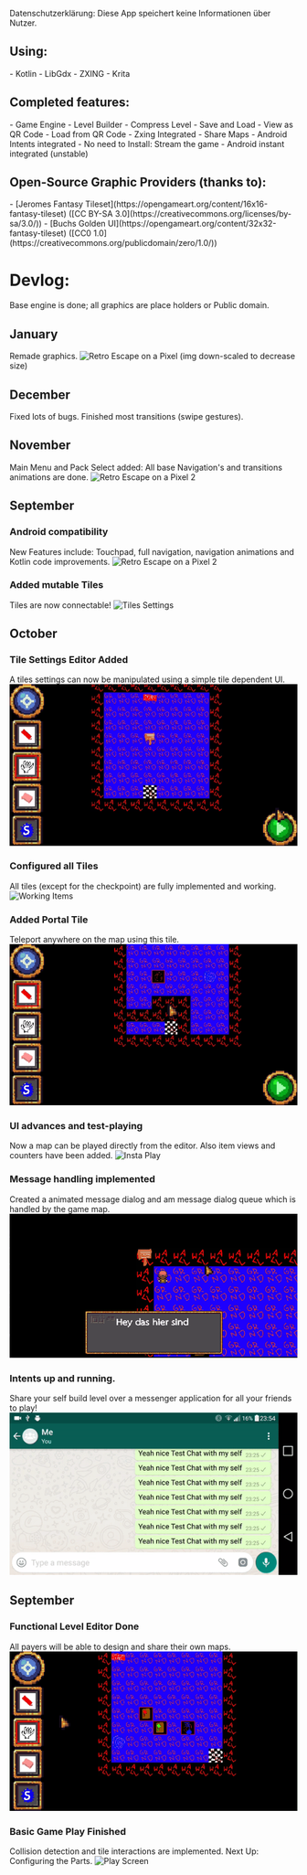 Datenschutzerklärung: Diese App speichert keine Informationen über Nutzer.

<h2> Using: </h2>
- Kotlin
- LibGdx
- ZXING
- Krita

<h2> Completed features: </h2>
- Game Engine
- Level Builder
    - Compress Level
    - Save and Load
    - View as QR Code
- Load from QR Code
    - Zxing Integrated
- Share Maps
    - Android Intents integrated
- No need to Install: Stream the game
    - Android instant integrated (unstable)

<h2> Open-Source Graphic Providers (thanks to):</h2>
- [Jeromes Fantasy Tileset](https://opengameart.org/content/16x16-fantasy-tileset) ([CC BY-SA 3.0](https://creativecommons.org/licenses/by-sa/3.0/))
- [Buchs Golden UI](https://opengameart.org/content/32x32-fantasy-tileset) ([CC0 1.0](https://creativecommons.org/publicdomain/zero/1.0/))


<h1> Devlog: </h1>
Base engine is done; all graphics are place holders or Public domain.

<h2> January </h2>
Remade graphics.
<img src="BlogImages/img15.gif" alt="Retro Escape on a Pixel">
(img down-scaled to decrease size)

<h2> December </h2>
Fixed lots of bugs. Finished most transitions (swipe gestures).

<h2> November </h2>
Main Menu and Pack Select added: All base Navigation's and transitions animations are done.
<img src="BlogImages/img13.gif" alt="Retro Escape on a Pixel 2">

<h2> September </h2>

<h3> Android compatibility </h3>
New Features include: Touchpad, full navigation, navigation animations and Kotlin code improvements.
<img src="BlogImages/img10.gif" alt="Retro Escape on a Pixel 2">


<h3>Added mutable Tiles</h3>
Tiles are now connectable!
<img src="BlogImages/img9.gif" alt="Tiles Settings">

<h2> October </h2>

<h3>Tile Settings Editor Added</h3>
A tiles settings can now be manipulated using a simple tile dependent UI.
<img src="BlogImages/img6.gif" alt="Tiles Settings">

<h3>Configured all Tiles</h3>
All tiles (except for the checkpoint) are fully implemented and working.
<img src="BlogImages/img7.gif" alt="Working Items">

<h3> Added Portal Tile </h3>
Teleport anywhere on the map using this tile.
<img src="BlogImages/img8.gif" alt="Teleport">

<h3> UI advances and test-playing </h3>
Now a map can be played directly from the editor. Also item views and counters have been added.

<img src="BlogImages/img5.gif" alt="Insta Play">

<h3> Message handling implemented </h3>
Created a animated message dialog and am message dialog queue which is handled by the game map.

<img src="BlogImages/img4.gif" alt="Dialog">

<h3> Intents up and running. </h3>
Share your self build level over a messenger application for all your friends to play! 

<img src="BlogImages/img3.gif" alt="Android Intents">

<h2> September </h2>

<h3> Functional Level Editor Done </h3>
All payers will be able to design and share their own maps.

<img src="BlogImages/img1.gif" alt="Level Builder">

<h3> Basic Game Play Finished </h3>
Collision detection and tile interactions are implemented.
Next Up: Configuring the Parts.

<img src="BlogImages/img2.gif" alt="Play Screen">
